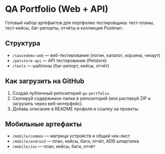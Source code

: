 # QA Portfolio (Web + API)
Готовый набор артефактов для портфолио тестировщика: тест-планы, тест-кейсы, баг-репорты, отчёты и коллекция Postman.

## Структура
- `/saucedemo-web` — веб-тестирование (логин, каталог, корзина, чекаут)
- `/petstore-api` — API тестирование (Petstore)
- `/tools` — шаблоны (баг-репорт, кейсы, отчёт)

## Как загрузить на GitHub
1. Создай публичный репозиторий `qa-portfolio`.
2. Скопируй содержимое папки в репозиторий (или распакуй ZIP и загрузить через веб-интерфейс).
3. Добавь описание в README профиля и ссылку на проекты.

## Мобильные артефакты
- `/mobile/common` — матрица устройств и общий чек-лист
- `/mobile/android` — план, кейсы, баги, отчёт, ADB шпаргалка
- `/mobile/ios` — план, кейсы, баги, отчёт

